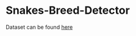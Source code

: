 # Snakes-Breed-Detector

Dataset can be found [here](https://drive.google.com/file/d/1obWu7IFdoD1NT0z-JTfp7pXfaUbbxqYU/view?usp=sharing)
